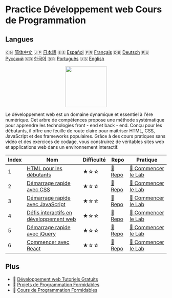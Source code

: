 # Practice Développement web Cours de Programmation

## Langues

🇨🇳 [简体中文](README_zh.md) 🇯🇵 [日本語](README_ja.md) 🇪🇸 [Español](README_es.md) 🇫🇷 [Français](README_fr.md) 🇩🇪 [Deutsch](README_de.md) 🇷🇺 [Русский](README_ru.md) 🇰🇷 [한국어](README_ko.md) 🇧🇷 [Português](README_pt.md) 🇺🇸 [English](README.md) 

<div align="center">
<img width="128px" src="https://file.labex.io/path/NHa0nG5axMBE.png">
</div>

Le développement web est un domaine dynamique et essentiel à l'ère numérique. Cet arbre de compétences propose une méthode systématique pour apprendre les technologies front - end et back - end. Conçu pour les débutants, il offre une feuille de route claire pour maîtriser HTML, CSS, JavaScript et des frameworks populaires. Grâce à des cours pratiques sans vidéo et des exercices de codage, vous construirez de véritables sites web et applications web dans un environnement interactif.

|   Index | Nom                                                                                                          | Difficulté   | Repo                                                                            | Pratique                                                                                  |
|---------|--------------------------------------------------------------------------------------------------------------|--------------|---------------------------------------------------------------------------------|-------------------------------------------------------------------------------------------|
|       1 | [HTML pour les débutants](https://labex.io/fr/courses/html-for-beginners)                                    | ★☆☆          | [🔗 Repo](https://github.com/labex-labs/html-for-beginners)                     | [🚀 Commencer le Lab](https://labex.io/fr/courses/html-for-beginners)                     |
|       2 | [Démarrage rapide avec CSS](https://labex.io/fr/courses/quick-start-with-css)                                | ★☆☆          | [🔗 Repo](https://github.com/labex-labs/quick-start-with-css)                   | [🚀 Commencer le Lab](https://labex.io/fr/courses/quick-start-with-css)                   |
|       3 | [Démarrage rapide avec JavaScript](https://labex.io/fr/courses/quick-start-with-javascript)                  | ★☆☆          | [🔗 Repo](https://github.com/labex-labs/quick-start-with-javascript)            | [🚀 Commencer le Lab](https://labex.io/fr/courses/quick-start-with-javascript)            |
|       4 | [Défis interactifs en développement web](https://labex.io/fr/courses/web-development-interactive-challenges) | ★☆☆          | [🔗 Repo](https://github.com/labex-labs/web-development-interactive-challenges) | [🚀 Commencer le Lab](https://labex.io/fr/courses/web-development-interactive-challenges) |
|       5 | [Démarrage rapide avec jQuery](https://labex.io/fr/courses/quick-start-with-jquery)                          | ★☆☆          | [🔗 Repo](https://github.com/labex-labs/quick-start-with-jquery)                | [🚀 Commencer le Lab](https://labex.io/fr/courses/quick-start-with-jquery)                |
|       6 | [Commencer avec React](https://labex.io/fr/courses/quick-start-with-react)                                   | ★☆☆          | [🔗 Repo](https://github.com/labex-labs/quick-start-with-react)                 | [🚀 Commencer le Lab](https://labex.io/fr/courses/quick-start-with-react)                 |

## Plus

- 🔗 [Développement web Tutoriels Gratuits](https://github.com/labex-labs/web-development-free-tutorials)
- 🔗 [Projets de Programmation Formidables](https://github.com/labex-labs/awesome-programming-projects)
- 🔗 [Cours de Programmation Formidables](https://github.com/labex-labs/awesome-programming-courses)

